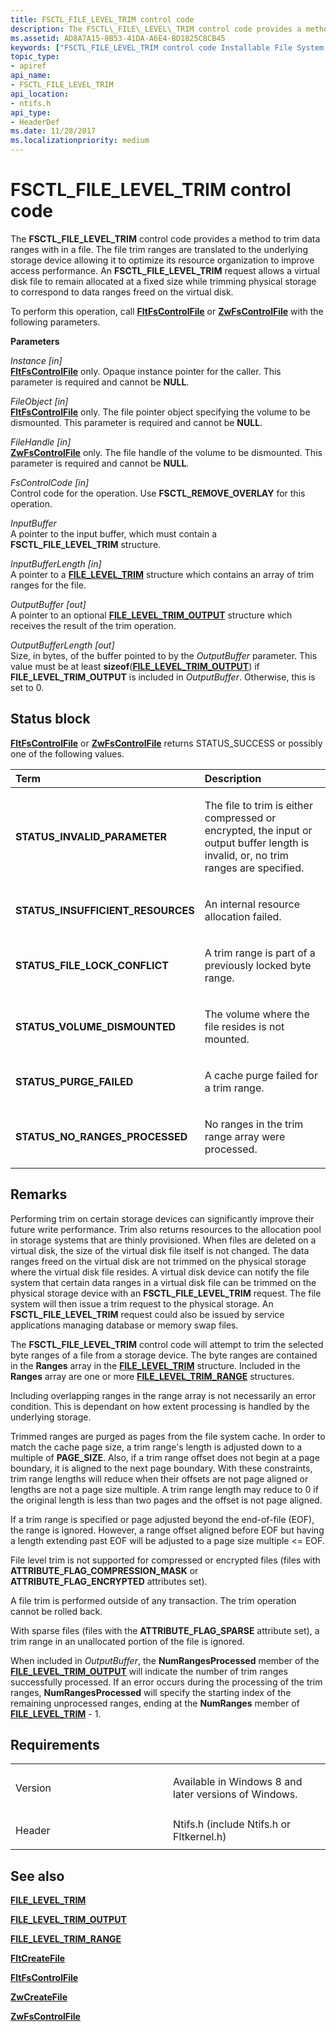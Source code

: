 ```yaml
---
title: FSCTL_FILE_LEVEL_TRIM control code
description: The FSCTL\_FILE\_LEVEL\_TRIM control code provides a method to trim data ranges with in a file.
ms.assetid: AD8A7A15-8B53-41DA-A6E4-BD1825C8CB45
keywords: ["FSCTL_FILE_LEVEL_TRIM control code Installable File System Drivers"]
topic_type:
- apiref
api_name:
- FSCTL_FILE_LEVEL_TRIM
api_location:
- ntifs.h
api_type:
- HeaderDef
ms.date: 11/28/2017
ms.localizationpriority: medium
---
```


# FSCTL\_FILE\_LEVEL\_TRIM control code


The **FSCTL\_FILE\_LEVEL\_TRIM** control code provides a method to trim data ranges with in a file. The file trim ranges are translated to the underlying storage device allowing it to optimize its resource organization to improve access performance. An **FSCTL\_FILE\_LEVEL\_TRIM** request allows a virtual disk file to remain allocated at a fixed size while trimming physical storage to correspond to data ranges freed on the virtual disk.

To perform this operation, call [**FltFsControlFile**](https://msdn.microsoft.com/library/windows/hardware/ff542988) or [**ZwFsControlFile**](https://msdn.microsoft.com/library/windows/hardware/ff566462) with the following parameters.

**Parameters**

<a href="" id="instance--in-"></a>*Instance \[in\]*  
[**FltFsControlFile**](https://msdn.microsoft.com/library/windows/hardware/ff542988) only. Opaque instance pointer for the caller. This parameter is required and cannot be **NULL**.

<a href="" id="fileobject--in-"></a>*FileObject \[in\]*  
[**FltFsControlFile**](https://msdn.microsoft.com/library/windows/hardware/ff542988) only. The file pointer object specifying the volume to be dismounted. This parameter is required and cannot be **NULL**.

<a href="" id="filehandle--in-"></a>*FileHandle \[in\]*  
[**ZwFsControlFile**](https://msdn.microsoft.com/library/windows/hardware/ff566462) only. The file handle of the volume to be dismounted. This parameter is required and cannot be **NULL**.

<a href="" id="fscontrolcode--in-"></a>*FsControlCode \[in\]*  
Control code for the operation. Use **FSCTL\_REMOVE\_OVERLAY** for this operation.

<a href="" id="inputbuffer"></a>*InputBuffer*  
A pointer to the input buffer, which must contain a **FSCTL\_FILE\_LEVEL\_TRIM** structure.

<a href="" id="inputbufferlength--in-"></a>*InputBufferLength \[in\]*  
A pointer to a [**FILE\_LEVEL\_TRIM**](https://msdn.microsoft.com/library/windows/hardware/hh406398) structure which contains an array of trim ranges for the file.

<a href="" id="outputbuffer--out-"></a>*OutputBuffer \[out\]*  
A pointer to an optional [**FILE\_LEVEL\_TRIM\_OUTPUT**](https://msdn.microsoft.com/library/windows/hardware/hh406398) structure which receives the result of the trim operation.

<a href="" id="outputbufferlength--out-"></a>*OutputBufferLength \[out\]*  
Size, in bytes, of the buffer pointed to by the *OutputBuffer* parameter. This value must be at least **sizeof**([**FILE\_LEVEL\_TRIM\_OUTPUT**](https://msdn.microsoft.com/library/windows/hardware/hh406398)) if **FILE\_LEVEL\_TRIM\_OUTPUT** is included in *OutputBuffer*. Otherwise, this is set to 0.

Status block
------------

[**FltFsControlFile**](https://msdn.microsoft.com/library/windows/hardware/ff542988) or [**ZwFsControlFile**](https://msdn.microsoft.com/library/windows/hardware/ff566462) returns STATUS\_SUCCESS or possibly one of the following values.

<table>
<colgroup>
<col width="50%" />
<col width="50%" />
</colgroup>
<thead>
<tr class="header">
<th align="left">Term</th>
<th align="left">Description</th>
</tr>
</thead>
<tbody>
<tr class="odd">
<td align="left"><p><strong>STATUS_INVALID_PARAMETER</strong></p></td>
<td align="left"><p>The file to trim is either compressed or encrypted, the input or output buffer length is invalid, or, no trim ranges are specified.</p></td>
</tr>
<tr class="even">
<td align="left"><p><strong>STATUS_INSUFFICIENT_RESOURCES</strong></p></td>
<td align="left"><p>An internal resource allocation failed.</p></td>
</tr>
<tr class="odd">
<td align="left"><p><strong>STATUS_FILE_LOCK_CONFLICT</strong></p></td>
<td align="left"><p>A trim range is part of a previously locked byte range.</p></td>
</tr>
<tr class="even">
<td align="left"><p><strong>STATUS_VOLUME_DISMOUNTED</strong></p></td>
<td align="left"><p>The volume where the file resides is not mounted.</p></td>
</tr>
<tr class="odd">
<td align="left"><p><strong>STATUS_PURGE_FAILED</strong></p></td>
<td align="left"><p>A cache purge failed for a trim range.</p></td>
</tr>
<tr class="even">
<td align="left"><p><strong>STATUS_NO_RANGES_PROCESSED</strong></p></td>
<td align="left"><p>No ranges in the trim range array were processed.</p></td>
</tr>
</tbody>
</table>

 

Remarks
-------

Performing trim on certain storage devices can significantly improve their future write performance. Trim also returns resources to the allocation pool in storage systems that are thinly provisioned. When files are deleted on a virtual disk, the size of the virtual disk file itself is not changed. The data ranges freed on the virtual disk are not trimmed on the physical storage where the virtual disk file resides. A virtual disk device can notify the file system that certain data ranges in a virtual disk file can be trimmed on the physical storage device with an **FSCTL\_FILE\_LEVEL\_TRIM** request. The file system will then issue a trim request to the physical storage. An **FSCTL\_FILE\_LEVEL\_TRIM** request could also be issued by service applications managing database or memory swap files.

The **FSCTL\_FILE\_LEVEL\_TRIM** control code will attempt to trim the selected byte ranges of a file from a storage device. The byte ranges are contained in the **Ranges** array in the [**FILE\_LEVEL\_TRIM**](https://msdn.microsoft.com/library/windows/hardware/hh406398) structure. Included in the **Ranges** array are one or more [**FILE\_LEVEL\_TRIM\_RANGE**](https://msdn.microsoft.com/library/windows/hardware/hh406405) structures.

Including overlapping ranges in the range array is not necessarily an error condition. This is dependant on how extent processing is handled by the underlying storage.

Trimmed ranges are purged as pages from the file system cache. In order to match the cache page size, a trim range's length is adjusted down to a multiple of **PAGE\_SIZE**. Also, if a trim range offset does not begin at a page boundary, it is aligned to the next page boundary. With these constraints, trim range lengths will reduce when their offsets are not page aligned or lengths are not a page size multiple. A trim range length may reduce to 0 if the original length is less than two pages and the offset is not page aligned.

If a trim range is specified or page adjusted beyond the end-of-file (EOF), the range is ignored. However, a range offset aligned before EOF but having a length extending past EOF will be adjusted to a page size multiple &lt;= EOF.

File level trim is not supported for compressed or encrypted files (files with **ATTRIBUTE\_FLAG\_COMPRESSION\_MASK** or **ATTRIBUTE\_FLAG\_ENCRYPTED** attributes set).

A file trim is performed outside of any transaction. The trim operation cannot be rolled back.

With sparse files (files with the **ATTRIBUTE\_FLAG\_SPARSE** attribute set), a trim range in an unallocated portion of the file is ignored.

When included in *OutputBuffer*, the **NumRangesProcessed** member of the [**FILE\_LEVEL\_TRIM\_OUTPUT**](https://msdn.microsoft.com/library/windows/hardware/hh406402) will indicate the number of trim ranges successfully processed. If an error occurs during the processing of the trim ranges, **NumRangesProcessed** will specify the starting index of the remaining unprocessed ranges, ending at the **NumRanges** member of [**FILE\_LEVEL\_TRIM**](https://msdn.microsoft.com/library/windows/hardware/hh406398) - 1.

Requirements
------------

<table>
<colgroup>
<col width="50%" />
<col width="50%" />
</colgroup>
<tbody>
<tr class="odd">
<td align="left"><p>Version</p></td>
<td align="left"><p>Available in Windows 8 and later versions of Windows.</p></td>
</tr>
<tr class="even">
<td align="left"><p>Header</p></td>
<td align="left">Ntifs.h (include Ntifs.h or Fltkernel.h)</td>
</tr>
</tbody>
</table>

## See also


[**FILE\_LEVEL\_TRIM**](https://msdn.microsoft.com/library/windows/hardware/hh406398)

[**FILE\_LEVEL\_TRIM\_OUTPUT**](https://msdn.microsoft.com/library/windows/hardware/hh406402)

[**FILE\_LEVEL\_TRIM\_RANGE**](https://msdn.microsoft.com/library/windows/hardware/hh406405)

[**FltCreateFile**](https://msdn.microsoft.com/library/windows/hardware/ff541935)

[**FltFsControlFile**](https://msdn.microsoft.com/library/windows/hardware/ff542988)

[**ZwCreateFile**](https://msdn.microsoft.com/library/windows/hardware/ff566424)

[**ZwFsControlFile**](https://msdn.microsoft.com/library/windows/hardware/ff566462)

 

 






